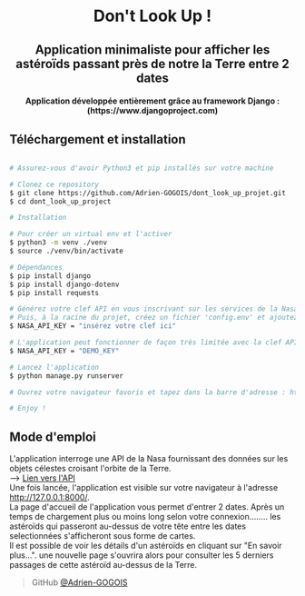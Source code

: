 
<h1 align="center">
  <br>
  Don't Look Up !
  <br>
</h1>

<h2 align="center">Application minimaliste pour afficher les astéroïds passant près de notre la Terre entre 2 dates</h2>
<h4 align="center">Application développée entièrement grâce au framework Django : (https://www.djangoproject.com)</h4>

## Téléchargement et installation

```bash

# Assurez-vous d'avoir Python3 et pip installés sur votre machine

# Clonez ce repository
$ git clone https://github.com/Adrien-GOGOIS/dont_look_up_projet.git
$ cd dont_look_up_project

# Installation

# Pour créer un virtual env et l'activer
$ python3 -m venv ./venv
$ source ./venv/bin/activate

# Dépendances
$ pip install django
$ pip install django-dotenv
$ pip install requests

# Générez votre clef API en vous inscrivant sur les services de la Nasa (voir lien plus bas)
# Puis, à la racine du projet, créez un fichier 'config.env' et ajoutez cette ligne de code avec votre clef comme ceci :
$ NASA_API_KEY = "insérez votre clef ici"

# L'application peut fonctionner de façon très limitée avec la clef API : DEMO_KEY
$ NASA_API_KEY = "DEMO_KEY"

# Lancez l'application
$ python manage.py runserver

# Ouvrez votre navigateur favoris et tapez dans la barre d'adresse : http://127.0.0.1:8000/

# Enjoy !

```

## Mode d'emploi

L'application interroge une API de la Nasa fournissant des données sur les objets célestes croisant l'orbite de la Terre.
<br>
--> [Lien vers l'API](https://api.nasa.gov/index.html#main-content)
<br>
Une fois lancée, l'application est visible sur votre navigateur à l'adresse http://127.0.0.1:8000/. 
<br>
La page d'accueil de l'application vous permet d'entrer 2 dates. Après un temps de chargement plus ou moins long selon votre connexion........
les astéroïds qui passeront au-dessus de votre tête entre les dates selectionnées s'afficheront sous forme de cartes.
<br>
Il est possible de voir les détails d'un astéroïds en cliquant sur "En savoir plus...". 
une nouvelle page s'ouvrira alors pour consulter les 5 derniers passages de cette astéroïd au-dessus de la Terre.

> GitHub [@Adrien-GOGOIS](https://github.com/Adrien-GOGOIS)


